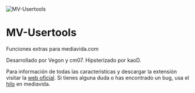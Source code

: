 ﻿<span style="text-align: center;">![MV-Usertools](https://github.com/vegon/mvusertools/raw/master/logo.png)

# MV-Usertools #
Funciones extras para mediavida.com</span>


Desarrollado por Vegon y cm07. Hipsterizado por kaoD.

Para información de todas las caracteristicas y descargar la extensión visitar la [web oficial](http://mvusertools.com). Si tienes alguna duda o has encontrado un bug, usa el [hilo](http://www.mediavida.com/foro/4/mv-usertools-413818) en mediavida.

